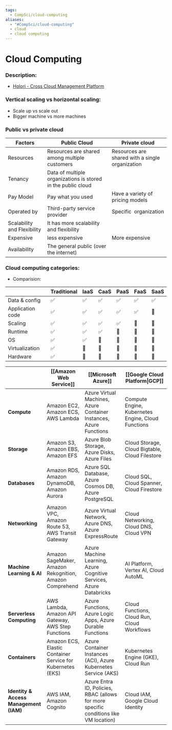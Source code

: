 ```yaml
---
tags:
  - CompSci/cloud-computing
aliases:
  - "#CompSci/cloud-computing"
  - cloud
  - cloud computing
---
```

# Cloud Computing
### Description:
- [Holori - Cross Cloud Management Platform](https://app.holori.com/dashboard/)
### Vertical scaling vs horizontal scaling:
- Scale up vs scale out
- Bigger machine vs more machines
### Public vs private cloud

| Factors                     | Public Cloud                                                 | Private cloud                                   |
| --------------------------- | ------------------------------------------------------------ | ----------------------------------------------- |
| Resources                   | Resources are shared among multiple customers                | Resources are shared with a single organization |
| Tenancy                     | Data of multiple organizations is stored in the public cloud |                                                 |
| Pay Model                   | Pay what you used                                            | Have a variety of pricing models                |
| Operated by                 | Third-party service provider                                 | Specific  organization                          |
| Scalability and Flexibility | It has more scalability and flexibility                      |                                                 |
| Expensive                   | less expensive                                               | More expensive                                  |
| Availability                | The general public (over the internet)                       |                                                 |
### Cloud computing categories:
- Comparision:

|                  | Traditional | IaaS | CaaS | PaaS | FaaS | SaaS |
| ---------------- | ----------- | -------- | -------- | -------- | -------- | -------- |
| Data & config    | ✅          | ✅       | ✅       | ✅       | ✅       | ✅       |
| Application code | ✅          | ✅       | ✅       | ✅       | ✅       | 🛑       |
| Scaling          | ✅          | ✅       | ✅       | ✅       | 🛑       |    🛑      |
| Runtime          | ✅          | ✅       | ✅       | 🛑       |   🛑       |    🛑      |
| OS               | ✅          | ✅       |   🛑       |    🛑      |   🛑       |     🛑     |
| Virtualization   | ✅          |    🛑      |   🛑       |      🛑    |     🛑     |    🛑      |
| Hardware         | ✅          |   🛑       |     🛑     |       🛑   |   🛑       |    🛑      |

|                                        | [[Amazon Web Service]]                                     | [[Microsoft Azure]]                                                                   | [[Google Cloud Platform\|GCP]]                     |
| -------------------------------------- | ---------------------------------------------------------- | ------------------------------------------------------------------------------------- | -------------------------------------------------- |
| **Compute**                            | Amazon EC2, Amazon ECS, AWS Lambda                         | Azure Virtual Machines, Azure Container Instances, Azure Functions                    | Compute Engine, Kubernetes Engine, Cloud Functions |
| **Storage**                            | Amazon S3, Amazon EBS, Amazon EFS                          | Azure Blob Storage, Azure Disks, Azure Files                                          | Cloud Storage, Cloud Bigtable, Cloud Filestore     |
| **Databases**                          | Amazon RDS, Amazon DynamoDB, Amazon Aurora                 | Azure SQL Database, Azure Cosmos DB, Azure PostgreSQL                                 | Cloud SQL, Cloud Spanner, Cloud Firestore          |
| **Networking**                         | Amazon VPC, Amazon Route 53, AWS Transit Gateway           | Azure Virtual Network, Azure DNS, Azure ExpressRoute                                  | Cloud Networking, Cloud DNS, Cloud VPN             |
| **Machine Learning & AI**              | Amazon SageMaker, Amazon Rekognition, Amazon Comprehend    | Azure Machine Learning, Azure Cognitive Services, Azure Databricks                    | AI Platform, Vertex AI, Cloud AutoML               |
| **Serverless Computing**               | AWS Lambda, Amazon API Gateway, AWS Step Functions         | Azure Functions, Azure Logic Apps, Azure Durable Functions                            | Cloud Functions, Cloud Run, Cloud Workflows        |
| **Containers**                         | Amazon ECS, Elastic Container Service for Kubernetes (EKS) | Azure Container Instances (ACI), Azure Kubernetes Service (AKS)                       | Kubernetes Engine (GKE), Cloud Run                 |
| **Identity & Access Management (IAM)** | AWS IAM, Amazon Cognito                                    | Azure Entra ID, Policies, RBAC (allows for more specific conditions like VM location) | Cloud IAM, Google Cloud Identity                   |
